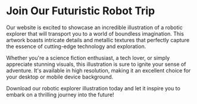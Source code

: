 <!--font:Poppins-->

# Join Our Futuristic Robot Trip

Our website is excited to showcase an incredible illustration of a robotic explorer that will transport you to a world of boundless imagination. This artwork boasts intricate details and metallic textures that perfectly capture the essence of cutting-edge technology and exploration.

Whether you're a science fiction enthusiast, a tech lover, or simply appreciate stunning visuals, this illustration is sure to ignite your sense of adventure. It's available in high resolution, making it an excellent choice for your desktop or mobile device background.

Download our robotic explorer illustration today and let it inspire you to embark on a thrilling journey into the future!

<!--

Write me markdown content of website with wallpaper:

"An illustration of a robotic explorer, with metallic textures and intricate details."

The header of the page should not be copy of the text but rather a real content of the website which is using this wallpaper.


---


# Robotic Explorer Wallpaper

Welcome to our website featuring an amazing wallpaper of a robotic explorer! This illustration showcases intricate details and metallic textures that will add a futuristic touch to your desktop or mobile device.

Whether you're a fan of science fiction, technology, or just appreciate stunning artwork, this wallpaper is perfect for you. It's available in high resolution, so you can enjoy every detail of the design.

Download this wallpaper now and take your device to the next level with this incredible robotic explorer illustration!


---


Heading should not include word "wallpaper". The website should not be about the wallpaper itself, wallpaper is just a related background, rewrite whole content.


---


# Explore the Future with Our Robotic Explorer Illustration

Our website is proud to feature an incredible illustration of a robotic explorer that will transport you to a world of futuristic possibilities. With intricate details and metallic textures, this artwork captures the essence of cutting-edge technology and exploration.

Whether you're a science fiction enthusiast, a tech lover, or simply appreciate stunning visuals, this illustration is sure to captivate your imagination. It's available in high resolution, making it the perfect background for your desktop or mobile device.

Download our robotic explorer illustration today and let it inspire you to explore the frontiers of the future!


---


Heading is too long, rewrite whole content.


---


# Discover the Future with Our Robotic Explorer Illustration

Our website is thrilled to present a stunning illustration of a robotic explorer that will take you on a journey into the future. This artwork features intricate details and metallic textures that perfectly capture the essence of cutting-edge technology and exploration.

Whether you're a science fiction enthusiast, a tech aficionado, or simply appreciate breathtaking visuals, this illustration is sure to spark your imagination. It's available in high resolution, making it an ideal background for your desktop or mobile device.

Download our robotic explorer illustration today and let it inspire you to discover the limitless possibilities of tomorrow!


---


Heading is too long, rewrite whole content.


---


# Embark on a Futuristic Adventure with Our Robotic Explorer Illustration

Our website is excited to showcase an incredible illustration of a robotic explorer that will transport you to a world of boundless imagination. This artwork boasts intricate details and metallic textures that perfectly capture the essence of cutting-edge technology and exploration.

Whether you're a science fiction enthusiast, a tech lover, or simply appreciate stunning visuals, this illustration is sure to ignite your sense of adventure. It's available in high resolution, making it an excellent choice for your desktop or mobile device background.

Download our robotic explorer illustration today and let it inspire you to embark on a thrilling journey into the future!


---


Write me a Google font which is best fitting for the website.

Pick from the list:
- Lato
- Open Sans
- Lobster
- Poppins
- Roboto
- Barlow Condensed
- Dancing Script
- Raleway
- Futura
- Playfair Display
- Orbitron
- Alegreya
- Exo 2
- Inter
- Montserrat
- IBM Plex Sans
- Great Vibes


Write just the font name nothing else.


---


Poppins

-->
